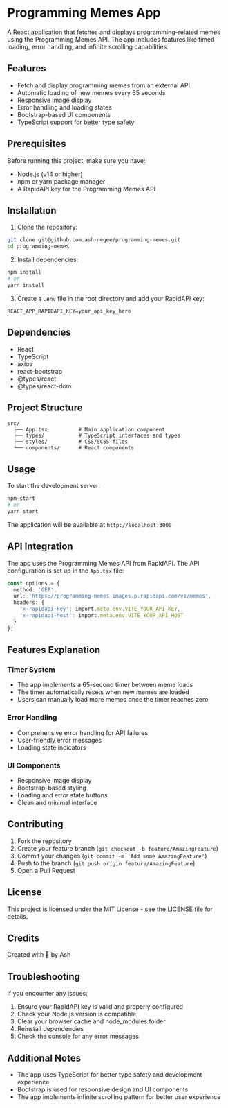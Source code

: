# Programming Memes App

A React application that fetches and displays programming-related memes using the Programming Memes API. The app includes features like timed loading, error handling, and infinite scrolling capabilities.

## Features

- Fetch and display programming memes from an external API
- Automatic loading of new memes every 65 seconds
- Responsive image display
- Error handling and loading states
- Bootstrap-based UI components
- TypeScript support for better type safety

## Prerequisites

Before running this project, make sure you have:

- Node.js (v14 or higher)
- npm or yarn package manager
- A RapidAPI key for the Programming Memes API

## Installation

1. Clone the repository:
```bash
git clone git@github.com:ash-negee/programming-memes.git
cd programming-memes
```

2. Install dependencies:
```bash
npm install
# or
yarn install
```

3. Create a `.env` file in the root directory and add your RapidAPI key:
```env
REACT_APP_RAPIDAPI_KEY=your_api_key_here
```

## Dependencies

- React
- TypeScript
- axios
- react-bootstrap
- @types/react
- @types/react-dom

## Project Structure

```
src/
  ├── App.tsx          # Main application component
  ├── types/           # TypeScript interfaces and types
  ├── styles/          # CSS/SCSS files
  └── components/      # React components
```

## Usage

To start the development server:

```bash
npm start
# or
yarn start
```

The application will be available at `http://localhost:3000`

## API Integration

The app uses the Programming Memes API from RapidAPI. The API configuration is set up in the `App.tsx` file:

```typescript
const options = {
  method: 'GET',
  url: 'https://programming-memes-images.p.rapidapi.com/v1/memes',
  headers: {
    'x-rapidapi-key': import.meta.env.VITE_YOUR_API_KEY,
    'x-rapidapi-host': import.meta.env.VITE_YOUR_API_HOST
  }
};
```

## Features Explanation

### Timer System
- The app implements a 65-second timer between meme loads
- The timer automatically resets when new memes are loaded
- Users can manually load more memes once the timer reaches zero

### Error Handling
- Comprehensive error handling for API failures
- User-friendly error messages
- Loading state indicators

### UI Components
- Responsive image display
- Bootstrap-based styling
- Loading and error state buttons
- Clean and minimal interface

## Contributing

1. Fork the repository
2. Create your feature branch (`git checkout -b feature/AmazingFeature`)
3. Commit your changes (`git commit -m 'Add some AmazingFeature'`)
4. Push to the branch (`git push origin feature/AmazingFeature`)
5. Open a Pull Request

## License

This project is licensed under the MIT License - see the LICENSE file for details.

## Credits

Created with 🤍 by Ash

## Troubleshooting

If you encounter any issues:

1. Ensure your RapidAPI key is valid and properly configured
2. Check your Node.js version is compatible
3. Clear your browser cache and node_modules folder
4. Reinstall dependencies
5. Check the console for any error messages

## Additional Notes

- The app uses TypeScript for better type safety and development experience
- Bootstrap is used for responsive design and UI components
- The app implements infinite scrolling pattern for better user experience
